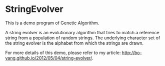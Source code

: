 StringEvolver
=============

This is a demo program of Genetic Algorithm.

A string evolver is an evolutionary algorithm that tries to match a reference string from a population of random strings. The underlying character set of the string evolver is the alphabet from which the strings are drawn.

For more details of this demo, please refer to my article: http://bo-yang.github.io/2012/05/04/string-evolver/.
